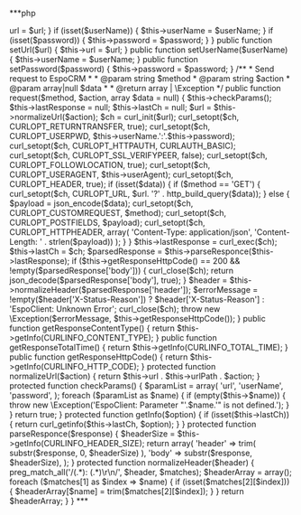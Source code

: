 ***php
<?php

class EspoApiClient
{
    private $url;

    private $userName;

    private $password;

    protected $urlPath = '/api/v1/';

    protected $userAgent = 'Mozilla/5.0 (X11; Linux x86_64) AppleWebKit/537.36 (KHTML, like Gecko) Chrome/52.0.2743.82 Safari/537.36';

    private $lastCh;

    private $lastResponse;

    public function __construct($url = null, $userName = null, $password = null)
    {
        if (isset($url)) {
            $this->url = $url;
        }

        if (isset($userName)) {
            $this->userName = $userName;
        }

        if (isset($password)) {
            $this->password = $password;
        }
    }

    public function setUrl($url)
    {
        $this->url = $url;
    }

    public function setUserName($userName)
    {
        $this->userName = $userName;
    }

    public function setPassword($password)
    {
        $this->password = $password;
    }

    /**
     * Send request to EspoCRM
     *
     * @param string $method
     * @param string $action
     * @param array|null $data
     *
     * @return array | \Exception
     */
    public function request($method, $action, array $data = null)
    {
        $this->checkParams();

        $this->lastResponse = null;
        $this->lastCh = null;

        $url = $this->normalizeUrl($action);

        $ch = curl_init($url);

        curl_setopt($ch, CURLOPT_RETURNTRANSFER, true);
        curl_setopt($ch, CURLOPT_USERPWD, $this->userName.':'.$this->password);
        curl_setopt($ch, CURLOPT_HTTPAUTH, CURLAUTH_BASIC);
        curl_setopt($ch, CURLOPT_SSL_VERIFYPEER, false);
        curl_setopt($ch, CURLOPT_FOLLOWLOCATION, true);
        curl_setopt($ch, CURLOPT_USERAGENT, $this->userAgent);
        curl_setopt($ch, CURLOPT_HEADER, true);

        if (isset($data)) {
            if ($method == 'GET') {
                curl_setopt($ch, CURLOPT_URL, $url. '?' . http_build_query($data));
            } else {
                $payload = json_encode($data);
                curl_setopt($ch, CURLOPT_CUSTOMREQUEST, $method);
                curl_setopt($ch, CURLOPT_POSTFIELDS, $payload);
                curl_setopt($ch, CURLOPT_HTTPHEADER, array(
                    'Content-Type: application/json',
                    'Content-Length: ' . strlen($payload))
                );
            }
        }

        $this->lastResponse = curl_exec($ch);
        $this->lastCh = $ch;

        $parsedResponse = $this->parseResponce($this->lastResponse);

        if ($this->getResponseHttpCode() == 200 && !empty($parsedResponse['body'])) {
            curl_close($ch);
            return json_decode($parsedResponse['body'], true);
        }

        $header = $this->normalizeHeader($parsedResponse['header']);
        $errorMessage = !empty($header['X-Status-Reason']) ? $header['X-Status-Reason'] : 'EspoClient: Unknown Error';

        curl_close($ch);
        throw new \Exception($errorMessage, $this->getResponseHttpCode());
    }

    public function getResponseContentType()
    {
        return $this->getInfo(CURLINFO_CONTENT_TYPE);
    }

    public function getResponseTotalTime()
    {
        return $this->getInfo(CURLINFO_TOTAL_TIME);
    }

    public function getResponseHttpCode()
    {
        return $this->getInfo(CURLINFO_HTTP_CODE);
    }

    protected function normalizeUrl($action)
    {
        return $this->url . $this->urlPath . $action;
    }

    protected function checkParams()
    {
        $paramList = array(
            'url',
            'userName',
            'password',
        );

        foreach ($paramList as $name) {
            if (empty($this->$name)) {
                throw new \Exception('EspoClient: Parameter "'.$name.'" is not defined.');
            }
        }

        return true;
    }

    protected function getInfo($option)
    {
        if (isset($this->lastCh)) {
            return curl_getinfo($this->lastCh, $option);
        }
    }

    protected function parseResponce($response)
    {
        $headerSize = $this->getInfo(CURLINFO_HEADER_SIZE);

        return array(
            'header' => trim( substr($response, 0, $headerSize) ),
            'body' => substr($response, $headerSize),
        );
    }

    protected function normalizeHeader($header)
    {
        preg_match_all('/(.*): (.*)\r\n/', $header, $matches);

        $headerArray = array();
        foreach ($matches[1] as $index => $name) {
            if (isset($matches[2][$index])) {
                $headerArray[$name] = trim($matches[2][$index]);
            }
        }

        return $headerArray;
    }
}

***